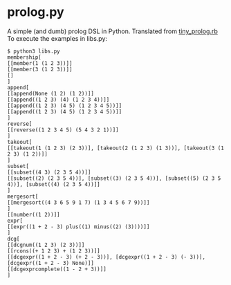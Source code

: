 # prolog.py

A simple (and dumb) prolog DSL in Python. Translated from [tiny_prolog.rb](https://github.com/bitcababy/ruby-prolog/blob/8abccf90e7519e53573a992ca92814ecc60c6681/lib/ruby_prolog/tiny_prolog.rb) To execute the examples in libs.py:

```shell
$ python3 libs.py 
membership[
[[member(1 (1 2 3))]]
[[member(3 (1 2 3))]]
[]
]
append[
[[append(None (1 2) (1 2))]]
[[append((1 2 3) (4) (1 2 3 4))]]
[[append((1 2 3) (4 5) (1 2 3 4 5))]]
[[append((1 2 3) (4 5) (1 2 3 4 5))]]
]
reverse[
[[reverse((1 2 3 4 5) (5 4 3 2 1))]]
]
takeout[
[[takeout(1 (1 2 3) (2 3))], [takeout(2 (1 2 3) (1 3))], [takeout(3 (1 2 3) (1 2))]]
]
subset[
[[subset((4 3) (2 3 5 4))]]
[[subset((2) (2 3 5 4))], [subset((3) (2 3 5 4))], [subset((5) (2 3 5 4))], [subset((4) (2 3 5 4))]]
]
mergesort[
[[mergesort((4 3 6 5 9 1 7) (1 3 4 5 6 7 9))]]
]
[[number((1 2))]]
expr[
[[expr((1 + 2 - 3) plus((1) minus((2) (3))))]]
]
dcg[
[[dcgnum((1 2 3) (2 3))]]
[[rcons((+ 1 2 3) + (1 2 3))]]
[[dcgexpr((1 + 2 - 3) (+ 2 - 3))], [dcgexpr((1 + 2 - 3) (- 3))], [dcgexpr((1 + 2 - 3) None)]]
[[dcgexprcomplete((1 - 2 + 3))]]
]
```
